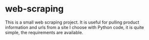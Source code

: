 # web-scraping
This is a small web scraping project.
It is useful for pulling product information and urls from a site I choose with Python code, it is quite simple, the requirements are available.
